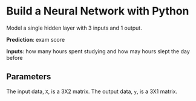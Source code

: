 # Build a Neural Network with Python

Model a single hidden layer with 3 inputs and 1 output.

**Prediction**: exam score

**Inputs**: how many hours spent studying and how may hours slept the day before

## Parameters

The input data, `X`, is a 3X2 matrix.
The output data, `y`, is a 3X1 matrix.
